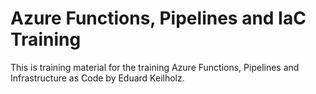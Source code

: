 # Azure Functions, Pipelines and IaC Training

This is training material for the training Azure Functions, Pipelines and Infrastructure as Code by Eduard Keilholz.
